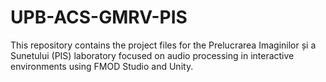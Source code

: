 # UPB-ACS-GMRV-PIS
This repository contains the project files for the Prelucrarea Imaginilor și a Sunetului (PIS) laboratory focused on audio processing in interactive environments using FMOD Studio and Unity.
